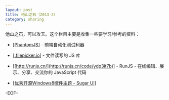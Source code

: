 ```yaml
---
layout: post
title: 他山之石（2013-2）
category: sharing
---
```


他山之石，可以攻玉。这个栏目主要是收集一些要学习/参考的资料：

- [[PhantomJS](http://phantomjs.org/)] - 前端自动化测试利器

- [[.filepicker.io](https://www.filepicker.io/products/javascript_v1/)] - 文件读写的 JS 库

- [[http://runjs.cn/](http://runjs.cn/code/ydp3it7b)] - RunJS - 在线编辑、展示、分享、交流你的 JavaScript 代码

- [[优秀开源Windows8控件主题 - Sugar UI](https://github.com/RedSafi-UX/SugarUI)]


-EOF-